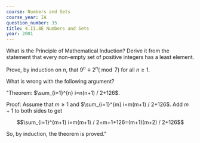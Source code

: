 ```yaml
---
course: Numbers and Sets
course_year: IA
question_number: 35
title: 4.II.8E Numbers and Sets
year: 2001
---
```



What is the Principle of Mathematical Induction? Derive it from the statement that every non-empty set of positive integers has a least element.

Prove, by induction on $n$, that $9^{n} \equiv 2^{n}(\bmod 7)$ for all $n \geq 1$.

What is wrong with the following argument?

"Theorem: $\sum_{i=1}^{n} i=n(n+1) / 2+126$.

Proof: Assume that $m \geq 1$ and $\sum_{i=1}^{m} i=m(m+1) / 2+126$. Add $m+1$ to both sides to get

$$\sum_{i=1}^{m+1} i=m(m+1) / 2+m+1+126=(m+1)(m+2) / 2+126$$

So, by induction, the theorem is proved."